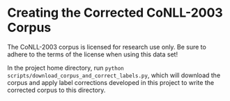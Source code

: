 # Creating the Corrected CoNLL-2003 Corpus

The CoNLL-2003 corpus is licensed for research use only. Be sure to 
adhere to the terms of the license when using this data set!

In the project home directory, run `python scripts/download_corpus_and_correct_labels.py`,
which will download the corpus and apply label corrections developed in 
this project to write the corrected corpus to this directory.
